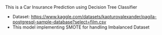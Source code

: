 This is a Car Insurance Prediction using Decision Tree Classifier
* Dataset: https://www.kaggle.com/datasets/kapturovalexander/pagila-postgresql-sample-database?select=film.csv
* This model implementing SMOTE for handling Imbalanced Dataset
